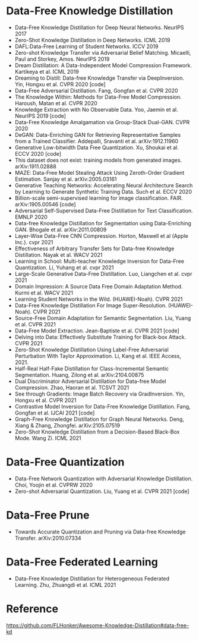 


# Data-Free Knowledge Distillation
- Data-Free Knowledge Distillation for Deep Neural Networks. NeurIPS 2017
- Zero-Shot Knowledge Distillation in Deep Networks. ICML 2019
- DAFL:Data-Free Learning of Student Networks. ICCV 2019
- Zero-shot Knowledge Transfer via Adversarial Belief Matching. Micaelli, Paul and Storkey, Amos. NeurIPS 2019
- Dream Distillation: A Data-Independent Model Compression Framework. Kartikeya et al. ICML 2019
- Dreaming to Distill: Data-free Knowledge Transfer via DeepInversion. Yin, Hongxu et al. CVPR 2020 [code]
- Data-Free Adversarial Distillation. Fang, Gongfan et al. CVPR 2020
- The Knowledge Within: Methods for Data-Free Model Compression. Haroush, Matan et al. CVPR 2020
- Knowledge Extraction with No Observable Data. Yoo, Jaemin et al. NeurIPS 2019 [code]
- Data-Free Knowledge Amalgamation via Group-Stack Dual-GAN. CVPR 2020
- DeGAN: Data-Enriching GAN for Retrieving Representative Samples from a Trained Classifier. Addepalli, Sravanti et al. arXiv:1912.11960
- Generative Low-bitwidth Data Free Quantization. Xu, Shoukai et al. ECCV 2020 [code]
- This dataset does not exist: training models from generated images. arXiv:1911.02888
- MAZE: Data-Free Model Stealing Attack Using Zeroth-Order Gradient Estimation. Sanjay et al. arXiv:2005.03161
- Generative Teaching Networks: Accelerating Neural Architecture Search by Learning to Generate Synthetic Training Data. Such et al. ECCV 2020
- Billion-scale semi-supervised learning for image classification. FAIR. arXiv:1905.00546 [code]
- Adversarial Self-Supervised Data-Free Distillation for Text Classification. EMNLP 2020
- Data-free Knowledge Distillation for Segmentation using Data-Enriching GAN. Bhogale et al. arXiv:2011.00809
- Layer-Wise Data-Free CNN Compression. Horton, Maxwell et al (Apple Inc.). cvpr 2021
- Effectiveness of Arbitrary Transfer Sets for Data-free Knowledge Distillation. Nayak et al. WACV 2021
- Learning in School: Multi-teacher Knowledge Inversion for Data-Free Quantization. Li, Yuhang et al. cvpr 2021
- Large-Scale Generative Data-Free Distillation. Luo, Liangchen et al. cvpr 2021
- Domain Impression: A Source Data Free Domain Adaptation Method. Kurmi et al. WACV 2021
- Learning Student Networks in the Wild. (HUAWEI-Noah). CVPR 2021
- Data-Free Knowledge Distillation For Image Super-Resolution. (HUAWEI-Noah). CVPR 2021
- Source-Free Domain Adaptation for Semantic Segmentation. Liu, Yuang et al. CVPR 2021
- Data-Free Model Extraction. Jean-Baptiste et al. CVPR 2021 [code]
- Delving into Data: Effectively Substitute Training for Black-box Attack. CVPR 2021
- Zero-Shot Knowledge Distillation Using Label-Free Adversarial Perturbation With Taylor Approximation. Li, Kang et al. IEEE Access, 2021.
- Half-Real Half-Fake Distillation for Class-Incremental Semantic Segmentation. Huang, Zilong et al. arXiv:2104.00875
- Dual Discriminator Adversarial Distillation for Data-free Model Compression. Zhao, Haoran et al. TCSVT 2021
- See through Gradients: Image Batch Recovery via GradInversion. Yin, Hongxu et al. CVPR 2021
- Contrastive Model Inversion for Data-Free Knowledge Distillation. Fang, Gongfan et al. IJCAI 2021 [code]
- Graph-Free Knowledge Distillation for Graph Neural Networks. Deng, Xiang & Zhang, Zhongfei. arXiv:2105.07519
- Zero-Shot Knowledge Distillation from a Decision-Based Black-Box Mode. Wang Zi. ICML 2021

# Data-Free Quantization
- Data-Free Network Quantization with Adversarial Knowledge Distillation. Choi, Yoojin et al. CVPRW 2020
- Zero-shot Adversarial Quantization. Liu, Yuang et al. CVPR 2021 [code]


# Data-Free Prune
- Towards Accurate Quantization and Pruning via Data-free Knowledge Transfer. arXiv:2010.07334



# Data-Free Federated Learning
- Data-Free Knowledge Distillation for Heterogeneous Federated Learning. Zhu, Zhuangdi et al. ICML 2021






# Reference
https://github.com/FLHonker/Awesome-Knowledge-Distillation#data-free-kd
